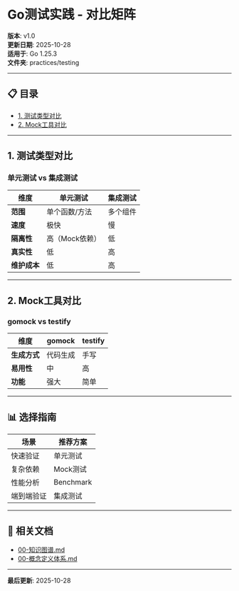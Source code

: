 # Go测试实践 - 对比矩阵

**版本**: v1.0  
**更新日期**: 2025-10-28  
**适用于**: Go 1.25.3  
**文件夹**: practices/testing

---

## 📋 目录

- [1. 测试类型对比](#1-测试类型对比)
- [2. Mock工具对比](#2-mock工具对比)

---

## 1. 测试类型对比

### 单元测试 vs 集成测试

| 维度 | 单元测试 | 集成测试 |
|------|---------|---------|
| **范围** | 单个函数/方法 | 多个组件 |
| **速度** | 极快 | 慢 |
| **隔离性** | 高（Mock依赖） | 低 |
| **真实性** | 低 | 高 |
| **维护成本** | 低 | 高 |

---

## 2. Mock工具对比

### gomock vs testify

| 维度 | gomock | testify |
|------|--------|---------|
| **生成方式** | 代码生成 | 手写 |
| **易用性** | 中 | 高 |
| **功能** | 强大 | 简单 |

---

## 📊 选择指南

| 场景 | 推荐方案 |
|------|---------|
| 快速验证 | 单元测试 |
| 复杂依赖 | Mock测试 |
| 性能分析 | Benchmark |
| 端到端验证 | 集成测试 |

---

## 🔗 相关文档

- [00-知识图谱.md](./00-知识图谱.md)
- [00-概念定义体系.md](./00-概念定义体系.md)

---

**最后更新**: 2025-10-28

